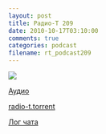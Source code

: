 ```yaml
---
layout: post
title: Радио-Т 209
date: 2010-10-17T03:10:00
comments: true
categories: podcast
filename: rt_podcast209
---
```

![](https://radio-t.com/images/radio-t/rt209.jpg)



[Аудио](http://archive.rucast.net/radio-t/media/rt_podcast209.mp3)

[radio-t.torrent](http://www.radio-t.com/torrents/rt_podcast209.mp3.torrent)

[Лог чата](http://chat.radio-t.com/logs/radio-t-209.html)

<audio src="http://archive.rucast.net/radio-t/media/rt_podcast209.mp3" preload="none"></audio>
